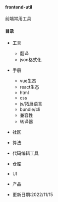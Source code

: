 #### frontend-util
前端常用工具
#### 目录
- 工具
  - 翻译
  - json格式化
- 手册
  - vue生态
  - react生态
  - html
  - css
  - js/拓展语言
  - bundle/cli
  - 兼容性
  - 转译器
- 社区
- 算法
- 代码编辑工具
- 仓库
- UI
- 产品


- 更新日期:2022/11/15
